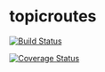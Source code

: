 # topicroutes
[![Build Status](https://travis-ci.org/JeremyLWright/topicroutes.svg?branch=develop)](https://travis-ci.org/JeremyLWright/topicroutes)

[![Coverage Status](https://coveralls.io/repos/github/JeremyLWright/topicroutes/badge.svg?branch=develop)](https://coveralls.io/github/JeremyLWright/topicroutes?branch=develop)
